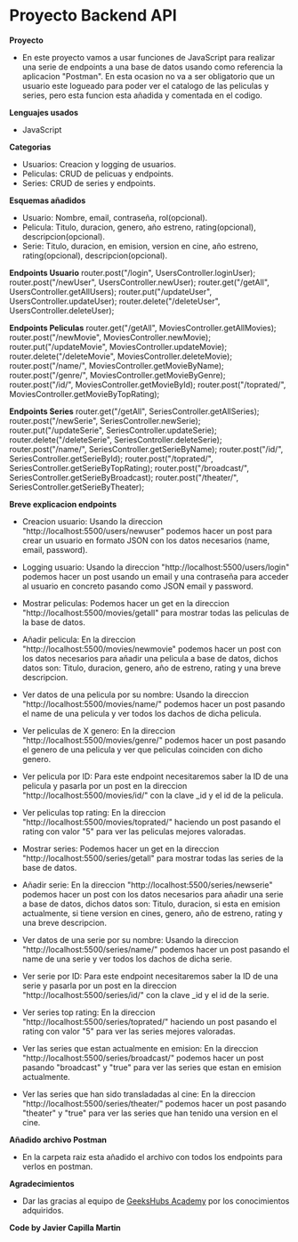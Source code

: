 # Proyecto Backend API
**Proyecto**
- En este proyecto vamos a usar funciones de JavaScript para realizar una serie de endpoints a una base de datos usando como referencia la aplicacion "Postman". En esta ocasion no va a ser obligatorio que un usuario este logueado para poder ver el catalogo de las peliculas y series, pero esta funcion esta añadida y comentada en el codigo.

**Lenguajes usados**
- JavaScript

**Categorias**
- Usuarios: Creacion y logging de usuarios.
- Peliculas: CRUD de pelicuas y endpoints.
- Series: CRUD de series y endpoints.

**Esquemas añadidos**
- Usuario: Nombre, email, contraseña, rol(opcional).
- Pelicula: Titulo, duracion, genero, año estreno, rating(opcional), descripcion(opcional).
- Serie: Titulo, duracion, en emision, version en cine, año estreno, rating(opcional), descripcion(opcional).

**Endpoints Usuario**
router.post("/login", UsersController.loginUser);
router.post("/newUser", UsersController.newUser);
router.get("/getAll", UsersController.getAllUsers);
router.put("/updateUser", UsersController.updateUser);
router.delete("/deleteUser", UsersController.deleteUser);

**Endpoints Peliculas**
router.get("/getAll", MoviesController.getAllMovies);
router.post("/newMovie", MoviesController.newMovie);
router.put("/updateMovie", MoviesController.updateMovie);
router.delete("/deleteMovie", MoviesController.deleteMovie);
router.post("/name/", MoviesController.getMovieByName);
router.post("/genre/", MoviesController.getMovieByGenre);
router.post("/id/", MoviesController.getMovieById);
router.post("/toprated/", MoviesController.getMovieByTopRating);

**Endpoints Series**
router.get("/getAll", SeriesController.getAllSeries);
router.post("/newSerie", SeriesController.newSerie);
router.put("/updateSerie", SeriesController.updateSerie);
router.delete("/deleteSerie", SeriesController.deleteSerie);
router.post("/name/", SeriesController.getSerieByName);
router.post("/id/", SeriesController.getSerieById);
router.post("/toprated/", SeriesController.getSerieByTopRating);
router.post("/broadcast/", SeriesController.getSerieByBroadcast);
router.post("/theater/", SeriesController.getSerieByTheater);

**Breve explicacion endpoints**
- Creacion usuario: Usando la direccion "http://localhost:5500/users/newuser" podemos hacer un post para crear un usuario en formato JSON con los datos necesarios (name, email, password).

- Logging usuario: Usando la direccion "http://localhost:5500/users/login" podemos hacer un post usando un email y una contraseña para acceder al usuario en concreto pasando como JSON email y password.

- Mostrar peliculas: Podemos hacer un get en la direccion "http://localhost:5500/movies/getall" para mostrar todas las peliculas de la base de datos.

- Añadir pelicula: En la direccion "http://localhost:5500/movies/newmovie" podemos hacer un post con los datos necesarios para añadir una pelicula a base de datos, dichos datos son: Titulo, duracion, genero, año de estreno, rating y una breve descripcion.

- Ver datos de una pelicula por su nombre: Usando la direccion "http://localhost:5500/movies/name/" podemos hacer un post pasando el name de una pelicula y ver todos los dachos de dicha pelicula.

- Ver peliculas de X genero: En la direccion "http://localhost:5500/movies/genre/" podemos hacer un post pasando el genero de una pelicula y ver que peliculas coinciden con dicho genero.

- Ver pelicula por ID: Para este endpoint necesitaremos saber la ID de una pelicula y pasarla por un post en la direccion "http://localhost:5500/movies/id/" con la clave _id y el id de la pelicula.

- Ver peliculas top rating: En la direccion "http://localhost:5500/movies/toprated/" haciendo un post pasando el rating con valor "5" para ver las peliculas mejores valoradas.

- Mostrar series: Podemos hacer un get en la direccion "http://localhost:5500/series/getall" para mostrar todas las series de la base de datos.

- Añadir serie: En la direccion "http://localhost:5500/series/newserie" podemos hacer un post con los datos necesarios para añadir una serie a base de datos, dichos datos son: Titulo, duracion, si esta en emision actualmente, si tiene version en cines, genero, año de estreno, rating y una breve descripcion.

- Ver datos de una serie por su nombre: Usando la direccion "http://localhost:5500/series/name/" podemos hacer un post pasando el name de una serie y ver todos los dachos de dicha serie.

- Ver serie por ID: Para este endpoint necesitaremos saber la ID de una serie y pasarla por un post en la direccion "http://localhost:5500/series/id/" con la clave _id y el id de la serie.

- Ver series top rating: En la direccion "http://localhost:5500/series/toprated/" haciendo un post pasando el rating con valor "5" para ver las series mejores valoradas.

- Ver las series que estan actualmente en emision: En la direccion "http://localhost:5500/series/broadcast/" podemos hacer un post pasando "broadcast" y "true" para ver las series que estan en emision actualmente.

- Ver las series que han sido transladadas al cine: En la direccion "http://localhost:5500/series/theater/" podemos hacer un post pasando "theater" y "true" para ver las series que han tenido una version en el cine.

**Añadido archivo Postman**
- En la carpeta raiz esta añadido el archivo con todos los endpoints para verlos en postman.

**Agradecimientos**
- Dar las gracias al equipo de <a href="https://geekshubsacademy.com/">GeeksHubs Academy</a> por los conocimientos adquiridos.

**Code by Javier Capilla Martin**
